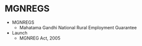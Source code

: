 # MGNREGS
* MGNREGS
	* Mahatama Gandhi National Rural Employment Guarantee
* Launch
	* MGNREG Act, 2005